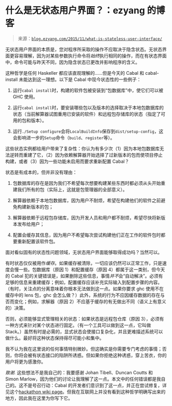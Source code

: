 <!--yml

类别：未分类

日期：2024-07-01 18:17:06

-->

# 什么是无状态用户界面？：ezyang 的博客

> 来源：[`blog.ezyang.com/2015/11/what-is-stateless-user-interface/`](http://blog.ezyang.com/2015/11/what-is-stateless-user-interface/)

无状态用户界面的本质是，您对程序所采取的操作不应取决于隐含状态。无状态界面更容易理解，因为对某些参数执行命令将*始终*执行相同的操作，而在有状态界面中，命令可能与昨天不同，因为隐含状态已更改并影响程序的含义。

这种哲学是任何 Haskeller 都应该直观理解的……但是今天的 Cabal 和 cabal-install 未能达到这一理想。以下是 Cabal 中现今状态性的一些例子：

1.  运行`cabal install`时，构建的软件包被安装到“包数据库”中，使它们可以被 GHC 使用。

1.  运行`cabal install`时，要安装哪些包以及版本的选择取决于本地包数据库的状态（当前解算器试图重用已安装的软件）和远程包存储库的状态（指定了可用的包和版本）。

1.  运行`./Setup configure`会将`LocalBuildInfo`保存到`dist/setup-config`，这会影响进一步的`Setup`命令（`build`、`register`等）。

这些状态实例都给用户带来了复杂性：你认为有多少次（1）因为本地包数据库无法逆转而重建了它，（2）因为依赖解算器开始选择了过新版本的包而使项目停止构建，或者（3）因为一些功能未启用而要求重新配置 Cabal？

状态是有成本的，但并非没有理由：

1.  包数据库的存在是因为我们不希望每次想要构建某些东西时都必须从头开始重建我们所有的包（实际上，这就是包管理器的全部意义）。

1.  解算器依赖于本地包数据库，因为用户不耐烦，希望在构建他们的软件之前避免构建新版本的包；

1.  解算器依赖于远程包存储库，因为开发人员和用户都不耐烦，希望尽快将新版本发布给用户；

1.  配置会缓存其信息，因为用户不希望每次尝试构建他们正在工作的软件包时都要重新配置该软件包。

面对看似固有的状态性问题领域，无状态用户界面能够取得成功吗？当然可以。

有时状态仅仅被用作*缓存*。如果缓存被清除，一切应该仍然可以正常工作，只是速度会慢一些。包数据库（原因 1）和配置缓存（原因 4）都属于这一类别，但今天的 Cabal 犯的关键错误是，如果删除这些信息，事情*并不*会“自动解决”。必须有足够的信息来重建缓存；例如，配置缓存应该补充实际输入到配置步骤的内容。（有时，关注点的分离意味着你根本无法做到这一点。如果你要求 ghc 使用不在缓存中的 lens 包，ghc 会怎么做？）此外，系统的行为不应因缓存数据的存在与否而变化；例如，求解器（原因 2）不应基于缓存的有无做出不同（语义上有意义的）决策。

否则，必须能够显式管理相关的状态：如果状态是远程包仓库（原因 3），必须有一种方式来针对某个状态进行固定。（有一个工具可以做到这一点，它叫做 Stack。）虽然有时是必需的，显式状态会使接口复杂化，并且更难描述系统可以做什么。最好将这种状态保持得尽可能小和集中。

我不认为我在这里说的任何事情特别微妙。但这确实是你需要专门考虑的事情；否则，你将会被有状态接口的陷阱所诱惑。但如果你拒绝这种诱惑，穿上苦衣，你的用户将更为感激你。

*致谢.* 这些想法不是我自己的：我要感谢 Johan Tibell、Duncan Coutts 和 Simon Marlow，因为他们的讨论让我理解了这一点。本文中的任何错误都是我自己的。这不是号召行动：Cabal 的开发者们意识到了这一点，并正在尝试修复，详见这个[hackathon wiki page](https://github.com/haskell/cabal/wiki/Hackathon2015)。但我在互联网上并没有看到这种哲学明确写出来的地方，因此我在这里为你写下它。
